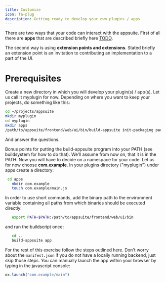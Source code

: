 ```yaml
---
title: Customize
icon: fa-plug
description: Getting ready to develop your own plugins / apps
---
```


There are two ways that your code can interact with the appsuite. First of all there are __apps__ that are described briefly here [TODO](). 


The second way is using __extension points and extensions__. 
Stated briefly an extension point is an invitation to contributing an implementation to a part of the UI.

# Prerequisites

Create a new directory in which you will develop your plugin(s) / app(s). 
Let us call it myplugin for now. 
Depending on where you want to keep your projects, do something like this:


```bash
cd ~/projects/appsuite
mkdir myplugin
cd myplugin
mkdir apps
/path/to/appsuite/frontend/web/ui/bin/build-appsuite init-packaging package=myplugin
```

And answer the questions.

Bonus points for putting the build-appsuite program into your PATH (see buildsystem for how to do that).
We'll assume from now on, that it is in the PATH. Now you will have to decide on a namespace for your code.
Let us for now choose __com.example__.
In your plugins directory ("myplugin") under apps create a directory:


```bash
 cd apps
   mkdir com.example
   touch com.example/main.js
```

In order to use short commands, add the binary path to the environment variable containing all paths from which binaries should be executed directly:


```bash
   export PATH=$PATH:/path/to/appsuite/frontend/web/ui/bin
```

and run the buildscript once:

```bash
   cd ..
   build-appsuite app
```

For the rest of this exercise follow the steps outlined here.
Don't worry about the ``manifest.json`` if you do not have a locally running backend, just skip those steps.
You can manually launch the app within your browser by typing in the javascript console:


```javascript
ox.launch("com.example/main")
```
